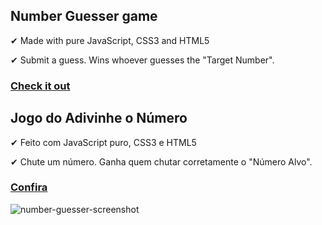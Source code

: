 ## Number Guesser game

✔ Made with pure JavaScript, CSS3 and HTML5

✔ Submit a guess. Wins whoever guesses the "Target Number".

### [Check it out](https://renanmdp.github.io/number-guesser-game/)

## Jogo do Adivinhe o Número

✔ Feito com JavaScript puro, CSS3 e HTML5

✔ Chute um número. Ganha quem chutar corretamente o "Número Alvo".

### [Confira](https://renanmdp.github.io/number-guesser-game/index-br.html)

<img src="https://i.ibb.co/s5Frd9V/number-guesser-screenshot.png" alt="number-guesser-screenshot" border="0">